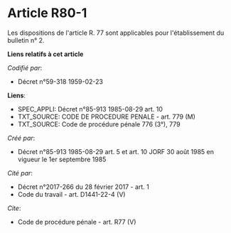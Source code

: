 # Article R80-1

Les dispositions de l'article R. 77 sont applicables pour l'établissement du bulletin n° 2.

**Liens relatifs à cet article**

_Codifié par_:

  - Décret n°59-318 1959-02-23

**Liens**:

  - SPEC_APPLI: Décret n°85-913 1985-08-29 art. 10
  - TXT_SOURCE: CODE DE PROCEDURE PENALE - art. 779 (M)
  - TXT_SOURCE: Code de procédure pénale 776 (3°), 779

_Créé par_:

  - Décret n°85-913 1985-08-29 art. 5 et art. 10 JORF 30 août 1985 en vigueur le 1er septembre 1985

_Cité par_:

  - Décret n°2017-266 du 28 février 2017 - art. 1
  - Code du travail - art. D1441-22-4 (V)

_Cite_:

  - Code de procédure pénale - art. R77 (V)
